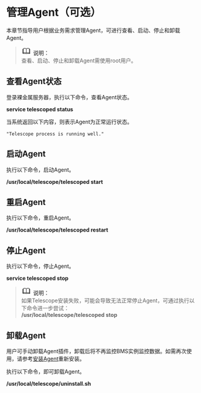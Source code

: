 # 管理Agent（可选）<a name="ZH-CN_TOPIC_0141766649"></a>

本章节指导用户根据业务需求管理Agent，可进行查看、启动、停止和卸载Agent。

>![](public_sys-resources/icon-note.gif) **说明：**   
>查看、启动、停止和卸载Agent需使用root用户。  

## 查看Agent状态<a name="zh-cn_topic_0104704867_section1546883019433"></a>

登录裸金属服务器，执行以下命令，查看Agent状态。

**service telescoped status**

当系统返回以下内容，则表示Agent为正常运行状态。

```
"Telescope process is running well."
```

## 启动Agent<a name="zh-cn_topic_0104704867_section18605194154420"></a>

执行以下命令，启动Agent。

**/usr/local/telescope/telescoped start**

## 重启Agent<a name="zh-cn_topic_0104704867_section13659182694517"></a>

执行以下命令，重启Agent。

**/usr/local/telescope/telescoped restart**

## 停止Agent<a name="zh-cn_topic_0104704867_section13521205311454"></a>

执行以下命令，停止Agent。

**service telescoped stop**

>![](public_sys-resources/icon-note.gif) **说明：**   
>如果Telescope安装失败，可能会导致无法正常停止Agent，可通过执行以下命令进一步尝试：  
>**/usr/local/telescope/telescoped stop**  

## 卸载Agent<a name="zh-cn_topic_0104704867_section17673352204613"></a>

用户可手动卸载Agent插件，卸载后将不再监控BMS实例监控数据。如需再次使用，请参考[安装Agent](安装Agent.md#ZH-CN_TOPIC_0141766647)重新安装。

执行以下命令，即可卸载Agent。

**/usr/local/telescope/uninstall.sh**

